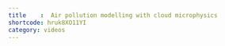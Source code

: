 ```yaml
---
title    :  Air pollution modelling with cloud microphysics
shortcode: hruk8XO11YI
category: videos
---
```


